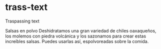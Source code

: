 # trass-text
Traspassing text

Salsas en polvo
Deshidratamos una gran variedad de chiles oaxaqueños, los molemos con piedra volcánica y los sazonamos para crear estas increíbles salsas. Puedes usarlas así, espolvoreadas sobre la comida.


